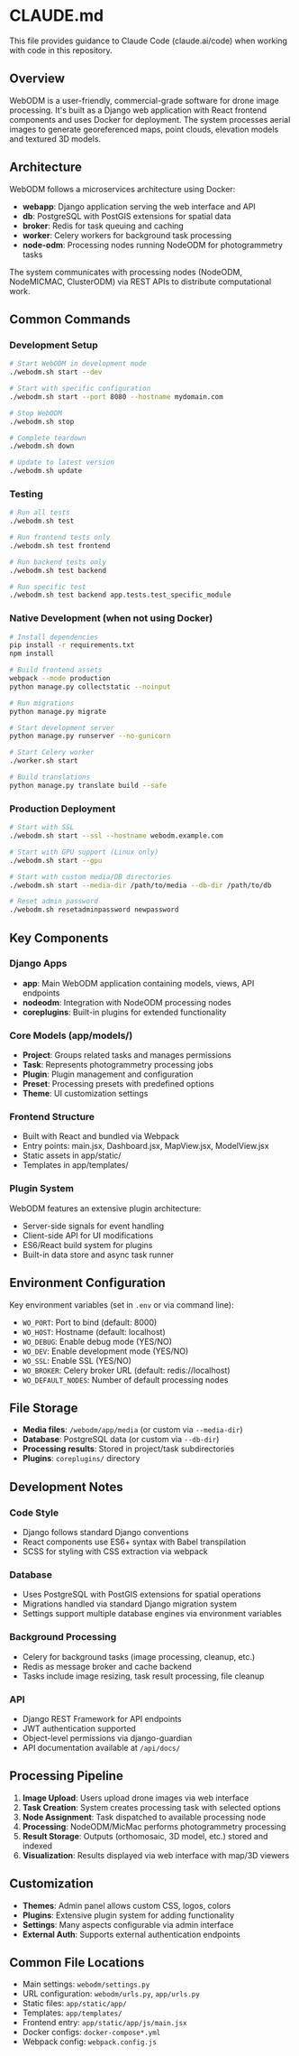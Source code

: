 # CLAUDE.md

This file provides guidance to Claude Code (claude.ai/code) when working with code in this repository.

## Overview

WebODM is a user-friendly, commercial-grade software for drone image processing. It's built as a Django web application with React frontend components and uses Docker for deployment. The system processes aerial images to generate georeferenced maps, point clouds, elevation models and textured 3D models.

## Architecture

WebODM follows a microservices architecture using Docker:

- **webapp**: Django application serving the web interface and API
- **db**: PostgreSQL with PostGIS extensions for spatial data
- **broker**: Redis for task queuing and caching
- **worker**: Celery workers for background task processing
- **node-odm**: Processing nodes running NodeODM for photogrammetry tasks

The system communicates with processing nodes (NodeODM, NodeMICMAC, ClusterODM) via REST APIs to distribute computational work.

## Common Commands

### Development Setup
```bash
# Start WebODM in development mode
./webodm.sh start --dev

# Start with specific configuration
./webodm.sh start --port 8080 --hostname mydomain.com

# Stop WebODM
./webodm.sh stop

# Complete teardown
./webodm.sh down

# Update to latest version
./webodm.sh update
```

### Testing
```bash
# Run all tests
./webodm.sh test

# Run frontend tests only
./webodm.sh test frontend

# Run backend tests only  
./webodm.sh test backend

# Run specific test
./webodm.sh test backend app.tests.test_specific_module
```

### Native Development (when not using Docker)
```bash
# Install dependencies
pip install -r requirements.txt
npm install

# Build frontend assets
webpack --mode production
python manage.py collectstatic --noinput

# Run migrations
python manage.py migrate

# Start development server
python manage.py runserver --no-gunicorn

# Start Celery worker
./worker.sh start

# Build translations
python manage.py translate build --safe
```

### Production Deployment
```bash
# Start with SSL
./webodm.sh start --ssl --hostname webodm.example.com

# Start with GPU support (Linux only)
./webodm.sh start --gpu

# Start with custom media/DB directories
./webodm.sh start --media-dir /path/to/media --db-dir /path/to/db

# Reset admin password
./webodm.sh resetadminpassword newpassword
```

## Key Components

### Django Apps
- **app**: Main WebODM application containing models, views, API endpoints
- **nodeodm**: Integration with NodeODM processing nodes
- **coreplugins**: Built-in plugins for extended functionality

### Core Models (app/models/)
- **Project**: Groups related tasks and manages permissions
- **Task**: Represents photogrammetry processing jobs
- **Plugin**: Plugin management and configuration
- **Preset**: Processing presets with predefined options
- **Theme**: UI customization settings

### Frontend Structure
- Built with React and bundled via Webpack
- Entry points: main.jsx, Dashboard.jsx, MapView.jsx, ModelView.jsx
- Static assets in app/static/
- Templates in app/templates/

### Plugin System
WebODM features an extensive plugin architecture:
- Server-side signals for event handling
- Client-side API for UI modifications
- ES6/React build system for plugins
- Built-in data store and async task runner

## Environment Configuration

Key environment variables (set in `.env` or via command line):
- `WO_PORT`: Port to bind (default: 8000)
- `WO_HOST`: Hostname (default: localhost)
- `WO_DEBUG`: Enable debug mode (YES/NO)
- `WO_DEV`: Enable development mode (YES/NO)
- `WO_SSL`: Enable SSL (YES/NO)
- `WO_BROKER`: Celery broker URL (default: redis://localhost)
- `WO_DEFAULT_NODES`: Number of default processing nodes

## File Storage

- **Media files**: `/webodm/app/media` (or custom via `--media-dir`)
- **Database**: PostgreSQL data (or custom via `--db-dir`)
- **Processing results**: Stored in project/task subdirectories
- **Plugins**: `coreplugins/` directory

## Development Notes

### Code Style
- Django follows standard Django conventions
- React components use ES6+ syntax with Babel transpilation
- SCSS for styling with CSS extraction via webpack

### Database
- Uses PostgreSQL with PostGIS extensions for spatial operations
- Migrations handled via standard Django migration system
- Settings support multiple database engines via environment variables

### Background Processing
- Celery for background tasks (image processing, cleanup, etc.)
- Redis as message broker and cache backend
- Tasks include image resizing, task result processing, file cleanup

### API
- Django REST Framework for API endpoints
- JWT authentication supported
- Object-level permissions via django-guardian
- API documentation available at `/api/docs/`

## Processing Pipeline

1. **Image Upload**: Users upload drone images via web interface
2. **Task Creation**: System creates processing task with selected options
3. **Node Assignment**: Task dispatched to available processing node
4. **Processing**: NodeODM/MicMac performs photogrammetry processing
5. **Result Storage**: Outputs (orthomosaic, 3D model, etc.) stored and indexed
6. **Visualization**: Results displayed via web interface with map/3D viewers

## Customization

- **Themes**: Admin panel allows custom CSS, logos, colors
- **Plugins**: Extensive plugin system for adding functionality
- **Settings**: Many aspects configurable via admin interface
- **External Auth**: Supports external authentication endpoints

## Common File Locations

- Main settings: `webodm/settings.py`
- URL configuration: `webodm/urls.py`, `app/urls.py`
- Static files: `app/static/app/`
- Templates: `app/templates/`
- Frontend entry: `app/static/app/js/main.jsx`
- Docker configs: `docker-compose*.yml`
- Webpack config: `webpack.config.js`
